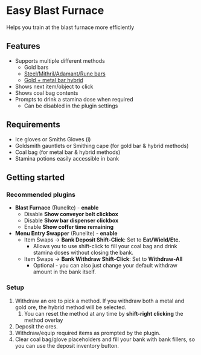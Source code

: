 # Easy Blast Furnace

Helps you train at the blast furnace more efficiently

## Features

- Supports multiple different methods
    - Gold bars
    - [Steel/Mithril/Adamant/Rune bars](https://oldschool.runescape.wiki/w/Blast_Furnace#Bar_Patterns)
    - [Gold + metal bar hybrid](https://oldschool.runescape.wiki/w/Blast_Furnace#Hybrid_Method_(Gold/Mithril+))
- Shows next item/object to click
- Shows coal bag contents
- Prompts to drink a stamina dose when required
    - Can be disabled in the plugin settings

## Requirements

- Ice gloves or Smiths Gloves (i)
- Goldsmith gauntlets or Smithing cape (for gold bar & hybrid methods)
- Coal bag (for metal bar & hybrid methods)
- Stamina potions easily accessible in bank

## Getting started

### Recommended plugins

* __Blast Furnace__ (Runelite) - __enable__
    * Disable __Show conveyor belt clickbox__
    * Disable __Show bar dispenser clickbox__
    * Enable __Show coffer time remaining__
* __Menu Entry Swapper__ (Runelite) - __enable__
    * Item Swaps → __Bank Deposit Shift-Click__: Set to __Eat/Wield/Etc.__
        * Allows you to use shift-click to fill your coal bag and drink stamina doses without closing the bank.
    * Item Swaps → __Bank Withdraw Shift-Click__: Set to __Withdraw-All__
        * Optional - you can also just change your default withdraw amount in the bank itself.

### Setup

1. Withdraw an ore to pick a method. If you withdraw both a metal and gold ore, the hybrid method will be selected.
    1. You can reset the method at any time by __shift-right clicking__ the method overlay
2. Deposit the ores.
3. Withdraw/equip required items as prompted by the plugin.
4. Clear coal bag/glove placeholders and fill your bank with bank fillers, so you can use the deposit inventory button.
